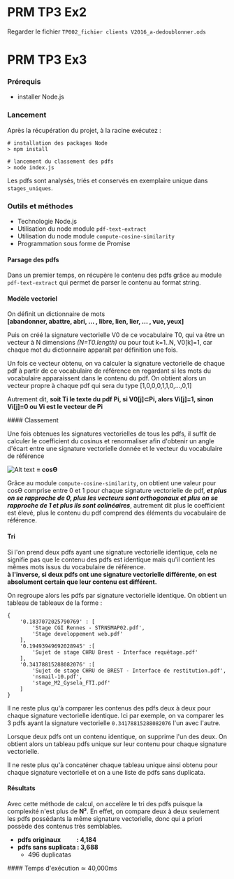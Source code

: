 # PRM TP3 Ex2


Regarder le fichier `TP002_fichier clients V2016_a-dedoublonner.ods`

# PRM TP3 Ex3

### Prérequis
- installer Node.js

### Lancement
Après la récupération du projet, à la racine exécutez :
```
# installation des packages Node
> npm install

# lancement du classement des pdfs
> node index.js
```

Les pdfs sont analysés, triés et conservés en exemplaire unique dans `stages_uniques`.

### Outils et méthodes

- Technologie Node.js
- Utilisation du node module `pdf-text-extract`
- Utilisation du node module `compute-cosine-similarity`
- Programmation sous forme de Promise


#### Parsage des pdfs

Dans un premier temps, on récupère le contenu des pdfs grâce au module `pdf-text-extract` qui permet de parser le contenu au format string.

#### Modèle vectoriel

On définit un dictionnaire de mots  
__[abandonner, abattre, abri, ... , libre, lien, lier, ... , vue, yeux]__

Puis on créé la signature vectorielle V0 de ce vocabulaire T0, qui va être un vecteur à N dimensions *(N=T0.length)* ou pour tout k=1..N, V0[k]=1, car chaque mot du dictionnaire apparaît par définition une fois.

Un fois ce vecteur obtenu, on va calculer la signature vectorielle de chaque pdf à partir de ce vocabulaire de référence en regardant si les mots du vocabulaire apparaissent dans le contenu du pdf.
On obtient alors un vecteur propre à chaque pdf qui sera du type [1,0,0,0,1,1,0,...,0,1]

Autrement dit, __soit Ti le texte du pdf Pi, si V0[j]⊂Pi, alors Vi[j]=1, sinon Vi[j]=0 ou Vi est le vecteur de Pi__


#### Classement

Une fois obtenues les signatures vectorielles de tous les pdfs, il suffit de calculer le coefficient du cosinus et renormaliser afin d'obtenir un angle d'écart entre une signature vectorielle donnée et le vecteur du vocabulaire de référence

![Alt text](https://cdn.rawgit.com/compute-io/cosine-similarity/bdef940bf4e6d320d2652b52f54f58cf2ea5d794/docs/img/eqn_similarity.svg "formule de la similarité cosinusal") __= cosϴ__

Grâce au module `compute-cosine-similarity`, on obtient une valeur pour cosϴ comprise entre 0 et 1 pour chaque signature vectorielle de pdf, __*et plus on se rapproche de 0, plus les vecteurs sont orthogonaux et plus on se rapproche de 1 et plus ils sont colinéaires*__, autrement dit plus le coefficient est élevé, plus le contenu du pdf comprend des éléments du vocabulaire de référence.


#### Tri

Si l'on prend deux pdfs ayant une signature vectorielle identique, cela ne signifie pas que le contenu des pdfs est identique mais qu'il contient les mêmes mots issus du vocabulaire de référence.  
__à l'inverse, si deux pdfs ont une signature vectorielle différente, on est absolument certain que leur contenu est différent.__

On regroupe alors les pdfs par signature vectorielle identique. On obtient un tableau de tableaux de la forme :
```
{
    '0.1837072025790769' : [
        'Stage CGI Rennes - STRNSMAP02.pdf',
        'Stage developpement web.pdf'
    ],
    '0.19493949692028945' :[
        'Sujet de stage CHRU Brest - Interface requêtage.pdf'
    ],
    '0.34178815288082076' :[
        'Sujet de stage CHRU de BREST - Interface de restitution.pdf',
        'nsmail-10.pdf',
        'stage_M2_Gysela_FTI.pdf'
    ]
}
```

Il ne reste plus qu'à comparer les contenus des pdfs deux à deux pour chaque signature vectorielle identique. Ici par exemple, on va comparer les 3 pdfs ayant la signature vectorielle `0.34178815288082076` l'un avec l'autre.  

Lorsque deux pdfs ont un contenu identique, on supprime l'un des deux. On obtient alors un tableau pdfs unique sur leur contenu pour chaque signature vectorielle.

Il ne reste plus qu'à concaténer chaque tableau unique ainsi obtenu pour chaque signature vectorielle et on a une liste de pdfs sans duplicata.

#### Résultats

Avec cette méthode de calcul, on accelère le tri des pdfs puisque la complexité n'est plus de __N²__. En effet, on compare deux à deux seulement les pdfs possédants la même signature vectorielle, donc qui a priori possède des contenus très semblables.

- __pdfs originaux &nbsp;&nbsp;&nbsp;&nbsp;&nbsp;&nbsp;&nbsp;&nbsp;&nbsp; : 4,184__
- __pdfs sans suplicata : 3,688__
	- 496 duplicatas


#### Temps d'exécution ≃ 40,000ms
